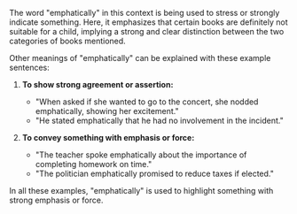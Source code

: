 The word "emphatically" in this context is being used to stress or strongly indicate something. Here, it emphasizes that certain books are definitely not suitable for a child, implying a strong and clear distinction between the two categories of books mentioned.

Other meanings of "emphatically" can be explained with these example sentences:

1. **To show strong agreement or assertion:**
   - "When asked if she wanted to go to the concert, she nodded emphatically, showing her excitement."
   - "He stated emphatically that he had no involvement in the incident."

2. **To convey something with emphasis or force:**
   - "The teacher spoke emphatically about the importance of completing homework on time."
   - "The politician emphatically promised to reduce taxes if elected."

In all these examples, "emphatically" is used to highlight something with strong emphasis or force.